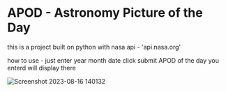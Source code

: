 # APOD - Astronomy Picture of the Day
this is a project built on python with nasa api - 'api.nasa.org'

how to use -
just enter year month date click submit APOD of the day you
enterd will display there

![Screenshot 2023-08-16 140132](https://github.com/anasmuhd01/nasa-image-api/assets/97117799/01dc0420-a2dd-491d-ae26-4ad79407758a)
